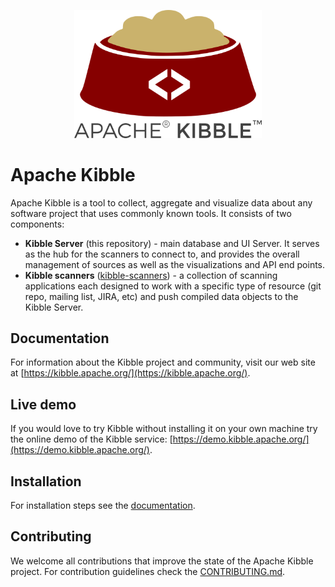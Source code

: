 <p align="center"><img src="/ui/images/kibble-logo.png" width="300"/></p>

# Apache Kibble

Apache Kibble is a tool to collect, aggregate and visualize data about any software project that uses commonly known tools. It consists of two components:

- **Kibble Server** (this repository) - main database and UI Server. It serves as the hub
 for the scanners to connect to, and provides the overall management of sources as well as the
 visualizations and API end points.
- **Kibble scanners** ([kibble-scanners](https://github.com/apache/kibble-scanners)) - a collection of
 scanning applications each designed to work with a specific type of resource (git repo, mailing list, 
 JIRA, etc) and push compiled data objects to the Kibble Server.

## Documentation

For information about the Kibble project and community, visit our
web site at [https://kibble.apache.org/](https://kibble.apache.org/).

## Live demo

If you would love to try Kibble without installing it on your own machine try the online demo of the Kibble
service: [https://demo.kibble.apache.org/](https://demo.kibble.apache.org/).


## Installation

For installation steps see the [documentation](https://apache-kibble.readthedocs.io/en/latest/setup.html#installing-the-server).

## Contributing

We welcome all contributions that improve the state of the Apache Kibble project. For contribution guidelines
check the [CONTRIBUTING.md](/CONTRIBUTING.md).
